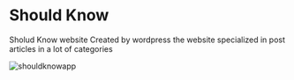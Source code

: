 # Should Know

Sholud Know website Created by wordpress 
the website specialized in post articles in a lot of categories

![shouldknowapp](https://github.com/user-attachments/assets/75aea827-9d21-4586-8892-789c3dd7d6f8)
